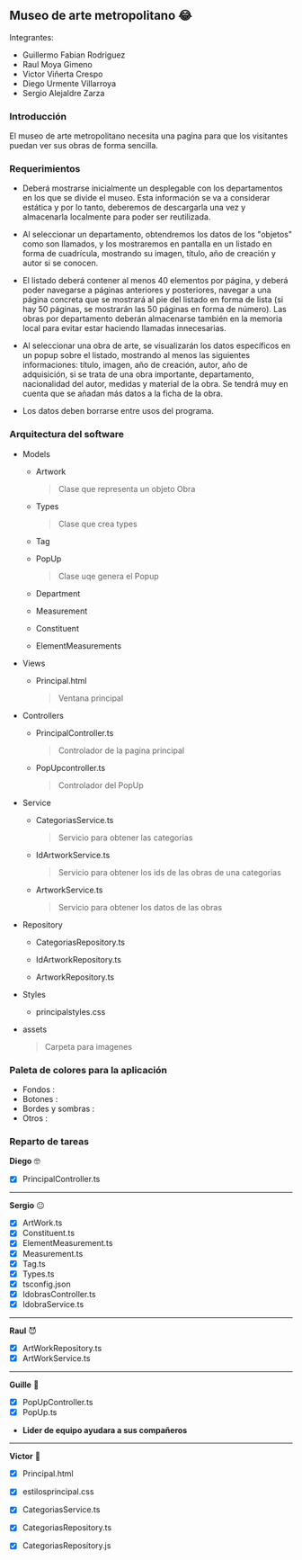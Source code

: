 ## Museo de arte metropolitano :joy:

Integrantes:
- Guillermo Fabian Rodriguez
- Raul Moya Gimeno
- Victor Viñerta Crespo
- Diego Urmente Villarroya
- Sergio Alejaldre Zarza

### Introducción
El museo de arte metropolitano necesita una pagina para que los visitantes puedan ver sus obras de forma sencilla.

### Requerimientos
* Deberá mostrarse inicialmente un desplegable con los departamentos en los que se divide el museo. Esta información se va a considerar estática y por lo tanto, deberemos de descargarla una vez y almacenarla localmente para poder ser reutilizada.

* Al seleccionar un departamento, obtendremos los datos de los "objetos" como son llamados, y los mostraremos en pantalla en un listado en forma de cuadrícula, mostrando su imagen, título, año de creación y autor si se conocen.

* El listado deberá contener al menos 40 elementos por página, y deberá poder navegarse a páginas anteriores y posteriores, navegar a una página concreta que se mostrará al pie del listado en forma de lista (si hay 50 páginas, se mostrarán las 50 páginas en forma de número). Las obras por departamento deberán almacenarse también en la memoria local para evitar estar haciendo llamadas innecesarias.

* Al seleccionar una obra de arte, se visualizarán los datos específicos en un popup sobre el listado, mostrando al menos las siguientes informaciones: título, imagen, año de creación, autor, año de adquisición, si se trata de una obra importante, departamento, nacionalidad del autor, medidas y material de la obra. Se tendrá muy en cuenta que se añadan más datos a la ficha de la obra.

* Los datos deben borrarse entre usos del programa.    

### Arquitectura del software
- Models
    - Artwork

      > Clase que representa un objeto Obra

    - Types
 
      > Clase que crea types

    - Tag

    - PopUp

      > Clase uqe genera el Popup

    - Department

    - Measurement

    - Constituent

    - ElementMeasurements
    
- Views
    - Principal.html
      
      > Ventana principal
      
- Controllers
    - PrincipalController.ts
      
      > Controlador de la pagina principal

    - PopUpcontroller.ts
    
      > Controlador del PopUp
    
- Service
    - CategoriasService.ts
 
      > Servicio para obtener las categorias
    
    - IdArtworkService.ts
 
      > Servicio para obtener los ids de las obras de una categorias
    
    - ArtworkService.ts
 
      > Servicio para obtener los datos de las obras
    
- Repository
    - CategoriasRepository.ts
 
      > 
    
    - IdArtworkRepository.ts
 
      > 
    
    - ArtworkRepository.ts
 
      > 

- Styles
    - principalstyles.css

- assets
    > Carpeta para imagenes
  

### Paleta de colores para la aplicación
- Fondos : 
- Botones : 
- Bordes y sombras : 
- Otros : 

### Reparto de tareas
**Diego** 🤓
- [x] PrincipalController.ts
---
**Sergio** 😐
- [x] ArtWork.ts
- [x] Constituent.ts
- [x] ElementMeasurement.ts
- [x] Measurement.ts
- [x] Tag.ts
- [x] Types.ts
- [x] tsconfig.json
- [x] IdobrasController.ts
- [x] IdobraService.ts
---
**Raul** 😈
- [x] ArtWorkRepository.ts
- [x] ArtWorkService.ts
---
**Guille** 🐧
- [x] PopUpController.ts
- [x] PopUp.ts
- **Lider de equipo ayudara a sus compañeros**
---
**Victor** 🧓
- [x] Principal.html
- [x] estilosprincipal.css
- [x] CategoriasService.ts
- [x] CategoriasRepository.ts
- [x] CategoriasRepository.js

